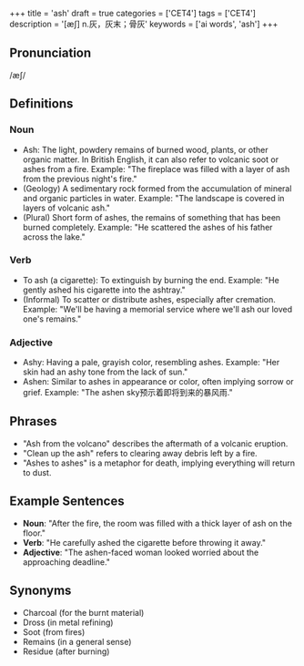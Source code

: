 +++
title = 'ash'
draft = true
categories = ['CET4']
tags = ['CET4']
description = '[æ∫] n.灰，灰末；骨灰'
keywords = ['ai words', 'ash']
+++

## Pronunciation
/æʃ/

## Definitions
### Noun
- Ash: The light, powdery remains of burned wood, plants, or other organic matter. In British English, it can also refer to volcanic soot or ashes from a fire. Example: "The fireplace was filled with a layer of ash from the previous night's fire."
- (Geology) A sedimentary rock formed from the accumulation of mineral and organic particles in water. Example: "The landscape is covered in layers of volcanic ash."
- (Plural) Short form of ashes, the remains of something that has been burned completely. Example: "He scattered the ashes of his father across the lake."

### Verb
- To ash (a cigarette): To extinguish by burning the end. Example: "He gently ashed his cigarette into the ashtray."
- (Informal) To scatter or distribute ashes, especially after cremation. Example: "We'll be having a memorial service where we'll ash our loved one's remains."

### Adjective
- Ashy: Having a pale, grayish color, resembling ashes. Example: "Her skin had an ashy tone from the lack of sun."
- Ashen: Similar to ashes in appearance or color, often implying sorrow or grief. Example: "The ashen sky预示着即将到来的暴风雨."

## Phrases
- "Ash from the volcano" describes the aftermath of a volcanic eruption.
- "Clean up the ash" refers to clearing away debris left by a fire.
- "Ashes to ashes" is a metaphor for death, implying everything will return to dust.

## Example Sentences
- **Noun**: "After the fire, the room was filled with a thick layer of ash on the floor."
- **Verb**: "He carefully ashed the cigarette before throwing it away."
- **Adjective**: "The ashen-faced woman looked worried about the approaching deadline."

## Synonyms
- Charcoal (for the burnt material)
- Dross (in metal refining)
- Soot (from fires)
- Remains (in a general sense)
- Residue (after burning)
